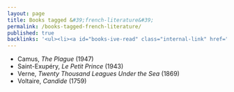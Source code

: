 ```yaml
---
layout: page
title: Books tagged &#39;french-literature&#39;
permalink: /books-tagged-french-literature/
published: true
backlinks: '<ul><li><a id="books-ive-read" class="internal-link" href="/books-ive-read/">Books I&#39;ve read</a></li></ul>'
---
```


* Camus, _The Plague_ (1947) 
* Saint-Exupéry, _Le Petit Prince_ (1943) 
* Verne, _Twenty Thousand Leagues Under the Sea_ (1869) 
* Voltaire, _Candide_ (1759) 
